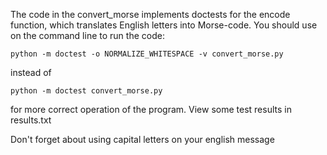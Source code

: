The code in the convert_morse implements doctests for the encode function, which translates English letters into Morse-code.
You should use on the command line to run the code:
```
python -m doctest -o NORMALIZE_WHITESPACE -v convert_morse.py
```
instead of 
```
python -m doctest convert_morse.py
```
for more correct operation of the program. View some test results in results.txt

Don't forget about using capital letters on your english message 
